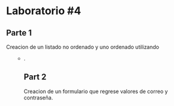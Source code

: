 # Laboratorio #4
## Parte 1
Creacion de un listado no ordenado y uno ordenado utilizando <ol> <ul> <li>.
## Part 2
Creacion de un formulario que regrese valores de correo y contraseña.